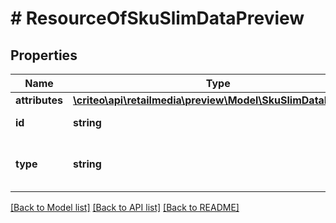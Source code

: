 # # ResourceOfSkuSlimDataPreview

## Properties

Name | Type | Description | Notes
------------ | ------------- | ------------- | -------------
**attributes** | [**\criteo\api\retailmedia\preview\Model\SkuSlimDataPreview**](SkuSlimDataPreview.md) |  | [optional]
**id** | **string** | Id of the entity | [optional]
**type** | **string** | Canonical type name of the entity | [optional]

[[Back to Model list]](../../README.md#models) [[Back to API list]](../../README.md#endpoints) [[Back to README]](../../README.md)
